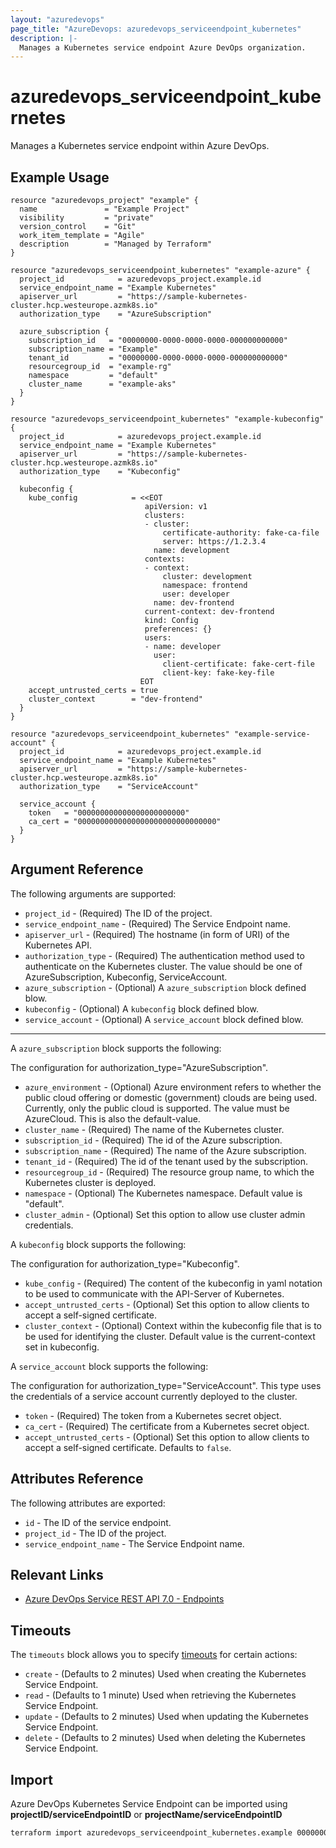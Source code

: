```yaml
---
layout: "azuredevops"
page_title: "AzureDevops: azuredevops_serviceendpoint_kubernetes"
description: |-
  Manages a Kubernetes service endpoint Azure DevOps organization.
---
```


# azuredevops_serviceendpoint_kubernetes

Manages a Kubernetes service endpoint within Azure DevOps.

## Example Usage

```hcl
resource "azuredevops_project" "example" {
  name               = "Example Project"
  visibility         = "private"
  version_control    = "Git"
  work_item_template = "Agile"
  description        = "Managed by Terraform"
}

resource "azuredevops_serviceendpoint_kubernetes" "example-azure" {
  project_id            = azuredevops_project.example.id
  service_endpoint_name = "Example Kubernetes"
  apiserver_url         = "https://sample-kubernetes-cluster.hcp.westeurope.azmk8s.io"
  authorization_type    = "AzureSubscription"

  azure_subscription {
    subscription_id   = "00000000-0000-0000-0000-000000000000"
    subscription_name = "Example"
    tenant_id         = "00000000-0000-0000-0000-000000000000"
    resourcegroup_id  = "example-rg"
    namespace         = "default"
    cluster_name      = "example-aks"
  }
}

resource "azuredevops_serviceendpoint_kubernetes" "example-kubeconfig" {
  project_id            = azuredevops_project.example.id
  service_endpoint_name = "Example Kubernetes"
  apiserver_url         = "https://sample-kubernetes-cluster.hcp.westeurope.azmk8s.io"
  authorization_type    = "Kubeconfig"

  kubeconfig {
    kube_config            = <<EOT
                              apiVersion: v1
                              clusters:
                              - cluster:
                                  certificate-authority: fake-ca-file
                                  server: https://1.2.3.4
                                name: development
                              contexts:
                              - context:
                                  cluster: development
                                  namespace: frontend
                                  user: developer
                                name: dev-frontend
                              current-context: dev-frontend
                              kind: Config
                              preferences: {}
                              users:
                              - name: developer
                                user:
                                  client-certificate: fake-cert-file
                                  client-key: fake-key-file
                             EOT
    accept_untrusted_certs = true
    cluster_context        = "dev-frontend"
  }
}

resource "azuredevops_serviceendpoint_kubernetes" "example-service-account" {
  project_id            = azuredevops_project.example.id
  service_endpoint_name = "Example Kubernetes"
  apiserver_url         = "https://sample-kubernetes-cluster.hcp.westeurope.azmk8s.io"
  authorization_type    = "ServiceAccount"

  service_account {
    token   = "000000000000000000000000"
    ca_cert = "0000000000000000000000000000000"
  }
}
```

## Argument Reference

The following arguments are supported:

- `project_id` - (Required) The ID of the project.
- `service_endpoint_name` - (Required) The Service Endpoint name.
- `apiserver_url` - (Required) The hostname (in form of URI) of the Kubernetes API.
- `authorization_type` - (Required) The authentication method used to authenticate on the Kubernetes cluster. The value should be one of AzureSubscription, Kubeconfig, ServiceAccount.
- `azure_subscription` - (Optional) A `azure_subscription` block defined blow. 
- `kubeconfig` - (Optional) A `kubeconfig` block defined blow.
- `service_account` - (Optional)  A `service_account` block defined blow.

---

A `azure_subscription` block supports the following:

The configuration for authorization_type="AzureSubscription".

- `azure_environment` - (Optional) Azure environment refers to whether the public cloud offering or domestic (government) clouds are being used. Currently, only the public cloud is supported. The value must be AzureCloud. This is also the default-value.
- `cluster_name` - (Required) The name of the Kubernetes cluster.
- `subscription_id` - (Required) The id of the Azure subscription.
- `subscription_name` - (Required) The name of the Azure subscription.
- `tenant_id` - (Required) The id of the tenant used by the subscription.
- `resourcegroup_id` - (Required) The resource group name, to which the Kubernetes cluster is deployed.
- `namespace` - (Optional) The Kubernetes namespace. Default value is "default".
- `cluster_admin` - (Optional) Set this option to allow use cluster admin credentials.

A `kubeconfig` block supports the following: 

The configuration for authorization_type="Kubeconfig". 

- `kube_config` - (Required) The content of the kubeconfig in yaml notation to be used to communicate with the API-Server of Kubernetes.
- `accept_untrusted_certs` - (Optional) Set this option to allow clients to accept a self-signed certificate.
- `cluster_context` - (Optional) Context within the kubeconfig file that is to be used for identifying the cluster. Default value is the current-context set in kubeconfig.

A `service_account` block supports the following:  

The configuration for authorization_type="ServiceAccount". This type uses the credentials of a service account currently deployed to the cluster.

- `token` - (Required) The token from a Kubernetes secret object.
- `ca_cert` - (Required) The certificate from a Kubernetes secret object.
- `accept_untrusted_certs` - (Optional) Set this option to allow clients to accept a self-signed certificate. Defaults to `false`.

## Attributes Reference

The following attributes are exported:

- `id` - The ID of the service endpoint.
- `project_id` - The ID of the project.
- `service_endpoint_name` - The Service Endpoint name.

## Relevant Links

- [Azure DevOps Service REST API 7.0 - Endpoints](https://docs.microsoft.com/en-us/rest/api/azure/devops/serviceendpoint/endpoints?view=azure-devops-rest-7.0)

## Timeouts

The `timeouts` block allows you to specify [timeouts](https://developer.hashicorp.com/terraform/language/resources/syntax#operation-timeouts) for certain actions:

* `create` - (Defaults to 2 minutes) Used when creating the Kubernetes Service Endpoint.
* `read` - (Defaults to 1 minute) Used when retrieving the Kubernetes Service Endpoint.
* `update` - (Defaults to 2 minutes) Used when updating the Kubernetes Service Endpoint.
* `delete` - (Defaults to 2 minutes) Used when deleting the Kubernetes Service Endpoint.

## Import

Azure DevOps Kubernetes Service Endpoint can be imported using **projectID/serviceEndpointID** or **projectName/serviceEndpointID**

```sh
terraform import azuredevops_serviceendpoint_kubernetes.example 00000000-0000-0000-0000-000000000000/00000000-0000-0000-0000-000000000000
```

